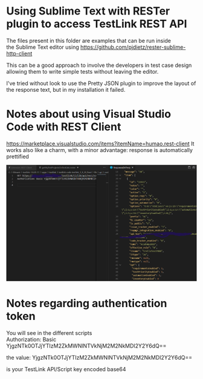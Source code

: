 # Using Sublime Text with RESTer plugin to access TestLink REST API
The files present in this folder are examples that can be run inside  
the Sublime Text editor using https://github.com/pjdietz/rester-sublime-http-client  

This can be a good approach to involve the developers in test case design 
allowing them to write simple tests without leaving the editor.  

I've tried without look to use the Pretty JSON plugin to improve the layout 
of the response text, but in my installation it failed.   

# Notes about using Visual Studio Code with REST Client
https://marketplace.visualstudio.com/items?itemName=humao.rest-client
It works also like a charm, with a minor advantage: response is automatically prettified 

![./media/vscode-rest-client.png](./media/vscode-rest-client.png)


# Notes regarding authentication token  
You will see in the different scripts  
Authorization: Basic YjgzNTk0OTJjYTIzM2ZkMWNlNTVkNjM2M2NkMDI2Y2Y6dQ==   

the value: YjgzNTk0OTJjYTIzM2ZkMWNlNTVkNjM2M2NkMDI2Y2Y6dQ==  
  
is your TestLink API/Script key encoded base64   